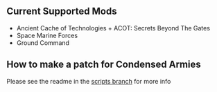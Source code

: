 ## Current Supported Mods
* Ancient Cache of Technologies + ACOT: Secrets Beyond The Gates
* Space Marine Forces
* Ground Command

## How to make a patch for Condensed Armies
Please see the readme in the [scripts branch](https://github.com/PresMemes/CondensedArmiesPatches/tree/python_scripts) for more info
